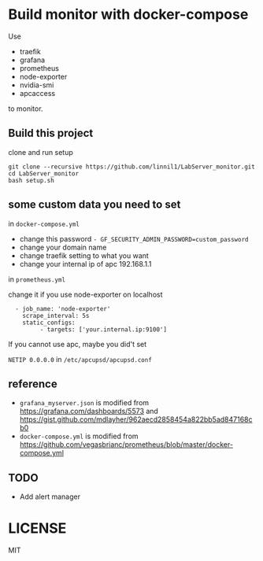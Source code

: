 # Build monitor with docker-compose

Use 

* traefik
* grafana
* prometheus
* node-exporter
* nvidia-smi
* apcaccess

to monitor.

## Build this project
clone and run setup

```
git clone --recursive https://github.com/linnil1/LabServer_monitor.git
cd LabServer_monitor
bash setup.sh
```

## some custom data you need to set
in `docker-compose.yml`

* change this password `- GF_SECURITY_ADMIN_PASSWORD=custom_password`
* change your domain name
* change traefik setting to what you want
* change your internal ip of apc 192.168.1.1

in `prometheus.yml`

change it if you use node-exporter on localhost
```
  - job_name: 'node-exporter'
    scrape_interval: 5s
    static_configs:
         - targets: ['your.internal.ip:9100']
```

If you cannot use apc, maybe you did't set 

`NETIP 0.0.0.0` in `/etc/apcupsd/apcupsd.conf`


## reference
* `grafana_myserver.json` is modified from
   https://grafana.com/dashboards/5573 and https://gist.github.com/mdlayher/962aecd2858454a822bb5ad847168cb0
* `docker-compose.yml` is modified from https://github.com/vegasbrianc/prometheus/blob/master/docker-compose.yml

## TODO
* Add alert manager

# LICENSE
MIT
